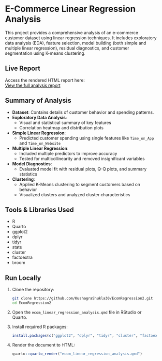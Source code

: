 # E-Commerce Linear Regression Analysis

This project provides a comprehensive analysis of an e-commerce customer dataset using linear regression techniques. It includes exploratory data analysis (EDA), feature selection, model building (both simple and multiple linear regression), residual diagnostics, and customer segmentation using K-means clustering.
## Live Report

Access the rendered HTML report here:  
[View the full analysis report](https://ecomregression-2.pages.dev/)


## Summary of Analysis

- **Dataset**: Contains details of customer behavior and spending patterns.
- **Exploratory Data Analysis**:
  - Visual and statistical summary of key features
  - Correlation heatmap and distribution plots
- **Simple Linear Regression**:
  - Predicted customer spending using single features like `Time_on_App` and `Time_on_Website`
- **Multiple Linear Regression**:
  - Included multiple predictors to improve accuracy
  - Tested for multicollinearity and removed insignificant variables
- **Model Diagnostics**:
  - Evaluated model fit with residual plots, Q-Q plots, and summary statistics
- **Clustering**:
  - Applied K-Means clustering to segment customers based on behavior
  - Visualized clusters and analyzed cluster characteristics

## Tools & Libraries Used

- R
- Quarto
- ggplot2
- dplyr
- tidyr
- stats
- cluster
- factoextra
- broom

## Run Locally

1. Clone the repository:
   ```bash
   git clone https://github.com/KushagraShukla30/EcomRegression2.git
   cd EcomRegression2
    ````

2. Open the `ecom_linear_regression_analysis.qmd` file in RStudio or Quarto.

3. Install required R packages:

   ```r
   install.packages(c("ggplot2", "dplyr", "tidyr", "cluster", "factoextra", "broom"))
   ```

4. Render the document to HTML:

   ```r
   quarto::quarto_render("ecom_linear_regression_analysis.qmd")
   ```

